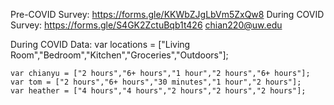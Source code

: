 Pre-COVID Survey: https://forms.gle/KKWbZJgLbVm5ZxQw8
During COVID Survey: https://forms.gle/S4GK2ZctuBqb1t426
chian220@uw.edu

During COVID Data:
    var locations = ["Living Room","Bedroom","Kitchen","Groceries","Outdoors"];
    
    var chianyu = ["2 hours","6+ hours","1 hour","2 hours","6+ hours"];
    var tom = ["2 hours","6+ hours","30 minutes","1 hour","2 hours"];
    var heather = ["4 hours","4 hours","2 hours","2 hours","2 hours"];
